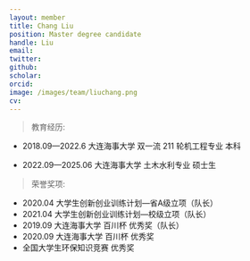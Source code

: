 ```yaml
---
layout: member
title: Chang Liu
position: Master degree candidate
handle: Liu
email: 
twitter: 
github: 
scholar:
orcid: 
image: /images/team/liuchang.png
cv: 
---
```


> 教育经历:

- 2018.09—2022.6   大连海事大学  双一流  211   轮机工程专业   本科

- 2022.09—2025.06   大连海事大学    土木水利专业   硕士生

> 荣誉奖项:

- 2020.04 大学生创新创业训练计划—省A级立项（队长）
- 2021.04 大学生创新创业训练计划—校级立项（队长）
- 2019.09 大连海事大学 百川杯 优秀奖（队长）
- 2020.09 大连海事大学 百川杯 优秀奖
- 全国大学生环保知识竞赛 优秀奖